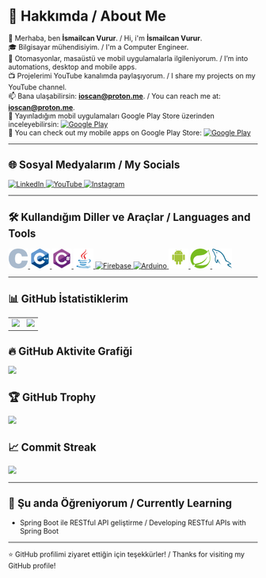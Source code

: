 # 💫 Hakkımda / About Me
👋 Merhaba, ben **İsmailcan Vurur**. / Hi, i'm **İsmailcan Vurur**. <br>
🎓 Bilgisayar mühendisiyim. / I'm a Computer Engineer. <br>
👀 Otomasyonlar, masaüstü ve mobil uygulamalarla ilgileniyorum. / I’m into automations, desktop and mobile apps. <br>
📺 Projelerimi YouTube kanalımda paylaşıyorum. / I share my projects on my YouTube channel. <br>
📫 Bana ulaşabilirsin: **ioscan@proton.me**. / You can reach me at: **ioscan@proton.me**. <br>
📱 Yayınladığım mobil uygulamaları Google Play Store üzerinden inceleyebilirsin: [![Google Play](https://img.shields.io/badge/Google%20Play-Apps-34A853?logo=google-play&logoColor=white)](https://play.google.com/store/apps/dev?id=8306783047321528683) <br>
📱 You can check out my mobile apps on Google Play Store: [![Google Play](https://img.shields.io/badge/Google%20Play-Apps-34A853?logo=google-play&logoColor=white)](https://play.google.com/store/apps/dev?id=8306783047321528683)

---

## 🌐 Sosyal Medyalarım / My Socials
<p align="left">
  <a href="https://linkedin.com/in/ioscan" target="blank">
    <img src="https://raw.githubusercontent.com/rahuldkjain/github-profile-readme-generator/master/src/images/icons/Social/linked-in-alt.svg" alt="LinkedIn" height="30" width="40" />
  </a>
  <a href="https://www.youtube.com/@ioscannn" target="blank">
    <img src="https://raw.githubusercontent.com/rahuldkjain/github-profile-readme-generator/master/src/images/icons/Social/youtube.svg" alt="YouTube" height="30" width="40" />
  </a>
  <a href="https://instagram.com/_ioscan_" target="blank">
    <img src="https://raw.githubusercontent.com/rahuldkjain/github-profile-readme-generator/master/src/images/icons/Social/instagram.svg" alt="Instagram" height="30" width="40" />
  </a>
</p>

---

## 🛠️ Kullandığım Diller ve Araçlar / Languages and Tools

<p align="left">
  <a href="https://www.w3schools.com/cpp/" target="_blank" rel="noreferrer"> 
    <img src="https://raw.githubusercontent.com/devicons/devicon/master/icons/c/c-original.svg" alt="C" width="40" height="40"/> 
  </a>
  <a href="https://www.w3schools.com/cs/" target="_blank" rel="noreferrer"> 
    <img src="https://raw.githubusercontent.com/devicons/devicon/master/icons/cplusplus/cplusplus-original.svg" alt="C++" width="40" height="40"/> 
  </a>
  <a href="https://learn.microsoft.com/en-us/dotnet/csharp/" target="_blank" rel="noreferrer"> 
    <img src="https://raw.githubusercontent.com/devicons/devicon/master/icons/csharp/csharp-original.svg" alt="C#" width="40" height="40"/> 
  </a>
  <a href="https://www.java.com" target="_blank" rel="noreferrer"> 
    <img src="https://raw.githubusercontent.com/devicons/devicon/master/icons/java/java-original.svg" alt="Java" width="40" height="40"/> 
  </a>
  <a href="https://firebase.google.com/" target="_blank" rel="noreferrer"> 
    <img src="https://www.vectorlogo.zone/logos/firebase/firebase-icon.svg" alt="Firebase" width="40" height="40"/> 
  </a>
  <a href="https://www.arduino.cc/" target="_blank" rel="noreferrer"> 
    <img src="https://cdn.worldvectorlogo.com/logos/arduino-1.svg" alt="Arduino" width="40" height="40"/> 
  </a>
  <a href="https://developer.android.com" target="_blank" rel="noreferrer"> 
    <img src="https://raw.githubusercontent.com/devicons/devicon/master/icons/android/android-original-wordmark.svg" alt="Android" width="40" height="40"/> 
  </a>
  <a href="https://spring.io/projects/spring-boot" target="_blank" rel="noreferrer"> 
    <img src="https://raw.githubusercontent.com/devicons/devicon/master/icons/spring/spring-original.svg" alt="Spring Boot" width="40" height="40"/> 
  </a>
  <a href="https://www.mysql.com/" target="_blank" rel="noreferrer"> 
    <img src="https://raw.githubusercontent.com/devicons/devicon/master/icons/mysql/mysql-original.svg" alt="MySQL" width="40" height="40"/> 
  </a>
</p>

---

<h2>📊 GitHub İstatistiklerim</h2>

<table>
  <tr>
    <td>
      <img src="https://github-readme-stats.vercel.app/api?username=ioscann&show_icons=true&theme=radical" />
    </td>
    <td>
      <img src="https://github-readme-stats.vercel.app/api/top-langs/?username=ioscann&layout=compact&theme=radical" />
    </td>
  </tr>
</table>

<h2>🔥 GitHub Aktivite Grafiği</h2>

<img src="https://github-readme-activity-graph.vercel.app/graph?username=ioscann&theme=radical" />

<h2>🏆 GitHub Trophy</h2>

<img src="https://github-profile-trophy.vercel.app/?username=ioscann&theme=radical" />

<h2>📈 Commit Streak</h2>

<img src="https://streak-stats.demolab.com?user=ioscann&theme=radical" />

---

## 🧠 Şu anda Öğreniyorum / Currently Learning
- Spring Boot ile RESTful API geliştirme  / Developing RESTful APIs with Spring Boot

---

⭐️ GitHub profilimi ziyaret ettiğin için teşekkürler! / Thanks for visiting my GitHub profile!
